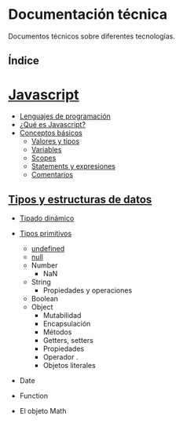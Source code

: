 
# Documentación técnica

Documentos técnicos sobre diferentes tecnologías.

## Índice

# [Javascript](javascript/javascript.md)

- [Lenguajes de programación](javascript/javascript.md#lenguajes-de-programacion)
- [¿Qué es Javascript?](javascript/javascript.md#que-es-javascript)
- [Conceptos básicos](javascript/javascript#conceptos-basicos)
  - [Valores y tipos](javascript/javascriptmd#variables-tipos)
  - [Variables](javascript/javascript.md#variables)
  - [Scopes](javascript/javascript.md#scopes)
  - [Statements y expresiones](javascript/javascript.md#statements-expresiones)
  - [Comentarios](javascript/javascript.md#comentarios)

## [Tipos y estructuras de datos](javascript.md#tipos-estructuras)

- [Tipado dinámico](javascript/javascript#tipado-dinamico)
- [Tipos primitivos](javascript/javascript.md#tipos-primitivos)
  - [undefined](javascript/javascript.md#undefined)
  - [null](javascript/javascript.md#null)
  - Number
    - NaN
  - String
    - Propiedades y operaciones  
  - Boolean
  - Object
    - Mutabilidad
    - Encapsulación
    - Métodos
    - Getters, setters
    - Propiedades
    - Operador .
    - Objetos literales
  
- Date
- Function
- El objeto Math

